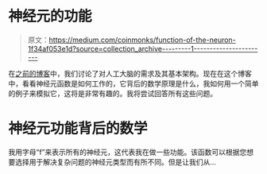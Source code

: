 # 神经元的功能

> 原文：<https://medium.com/coinmonks/function-of-the-neuron-1f34af053e1d?source=collection_archive---------1----------------------->

在[之前的博客](http://www.tech-quantum.com/need-for-an-artificial-brain/)中，我们讨论了对人工大脑的需求及其基本架构。现在在这个博客中，看看神经元函数是如何工作的，它背后的数学原理是什么，我如何用一个简单的例子来模拟它，这将是非常有趣的。我将尝试回答所有这些问题。

# 神经元功能背后的数学

我用字母“f”来表示所有的神经元，这代表我在做一些功能。该函数可以根据您想要选择用于解决复杂问题的神经元类型而有所不同。但是让我们从…